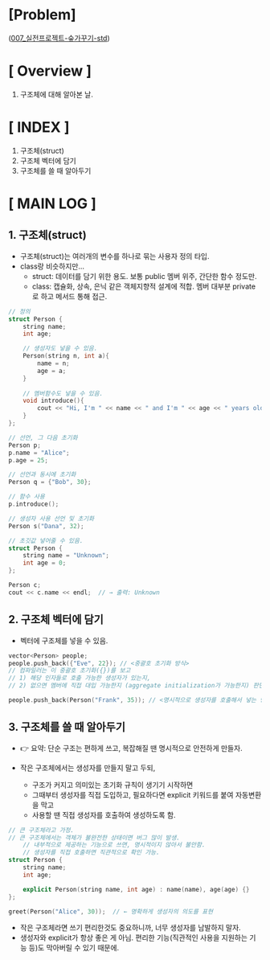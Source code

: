 # [Problem]
([007_실전프로젝트-숲가꾸기-std](../kmu_practical_programming/007_kpp_growing_forest.cpp))

# [ Overview ]
1. 구조체에 대해 알아본 날.
# [ INDEX ]
1. 구조체(struct)
2. 구조체 벡터에 담기
3. 구조체를 쓸 때 알아두기
# [ MAIN LOG ]
## 1. 구조체(struct)
- 구조체(struct)는 여러개의 변수를 하나로 묶는 사용자 정의 타입.
- class랑 비슷하지만...
    - struct: 데이터를 담기 위한 용도. 보통 public 멤버 위주, 간단한 함수 정도만.
    - class: 캡슐화, 상속, 은닉 같은 객체지향적 설계에 적합. 멤버 대부분 private로 하고 메서드 통해 접근.

```cpp
// 정의
struct Person {
    string name;
    int age;

    // 생성자도 넣을 수 있음.
    Person(string n, int a){
        name = n;
        age = a;
    }
    
    // 멤버함수도 넣을 수 있음.
    void introduce(){
        cout << "Hi, I'm " << name << " and I'm " << age << " years old." << endl;
    }
};

// 선언, 그 다음 초기화
Person p;
p.name = "Alice";
p.age = 25;

// 선언과 동시에 초기화
Person q = {"Bob", 30};

// 함수 사용
p.introduce();

// 생성자 사용 선언 및 초기화
Person s("Dana", 32);

// 초깃값 넣어줄 수 있음.
struct Person {
    string name = "Unknown";
    int age = 0;
};

Person c;
cout << c.name << endl;  // → 출력: Unknown

```

## 2. 구조체 벡터에 담기
- 벡터에 구조체를 넣을 수 있음.
```cpp
vector<Person> people;
people.push_back({"Eve", 22}); // <중괄호 초기화 방식> 
// 컴파일러는 이 중괄호 초기화({})를 보고 
// 1) 해당 인자들로 호출 가능한 생성자가 있는지, 
// 2) 없으면 멤버에 직접 대입 가능한지 (aggregate initialization가 가능한지) 판단해서 객체를 생성함.

people.push_back(Person("Frank", 35)); // <명시적으로 생성자를 호출해서 넣는 방식>

```
## 3. 구조체를 쓸 때 알아두기
- 👉 요약: 단순 구조는 편하게 쓰고, 복잡해질 땐 명시적으로 안전하게 만들자.

- 작은 구조체에서는 생성자를 만들지 말고 두되,
  - 구조가 커지고 의미있는 초기화 규칙이 생기기 시작하면
  - 그때부터 생성자를 직접 도입하고, 필요하다면 explicit 키워드를 붙여 자동변환을 막고 
  - 사용할 땐 직접 생성자를 호출하여 생성하도록 함.   
```cpp
// 큰 구조체라고 가정. 
// 큰 구조체에서는 객체가 불완전한 상태이면 버그 많이 발생.
    // 내부적으로 제공하는 기능으로 쓰면, 명시적이지 않아서 불안함.
    // 생성자를 직접 호출하면 직관적으로 확인 가능.
struct Person {
    string name;
    int age;

    explicit Person(string name, int age) : name(name), age(age) {}
};

greet(Person("Alice", 30));  // ← 명확하게 생성자의 의도를 표현

```
- 작은 구조체라면 쓰기 편리한것도 중요하니까, 너무 생성자를 남발하지 말자.
- 생성자와 explicit가 항상 좋은 게 아님. 편리한 기능(직관적인 사용을 지원하는 기능 등)도 막아버릴 수 있기 때문에.

